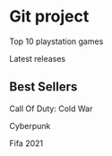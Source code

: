 # Git project

Top 10 playstation games

Latest releases

## Best Sellers

Call Of Duty: Cold War

Cyberpunk

Fifa 2021